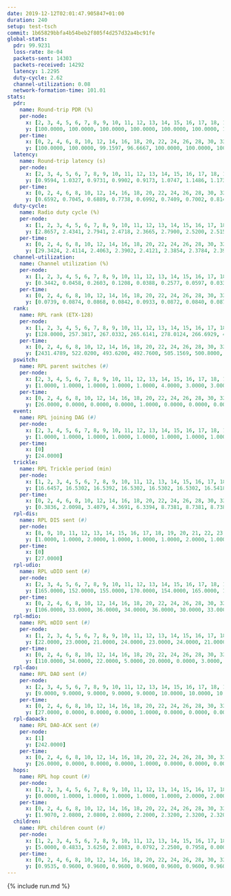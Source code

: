 ```yaml
---
date: 2019-12-12T02:01:47.905847+01:00
duration: 240
setup: test-tsch
commit: 1b65829bbfa4b54beb2f805f4d257d32a4bc91fe
global-stats:
  pdr: 99.9231
  loss-rate: 8e-04
  packets-sent: 14303
  packets-received: 14292
  latency: 1.2295
  duty-cycle: 2.62
  channel-utilization: 0.08
  network-formation-time: 101.01
stats:
  pdr:
    name: Round-trip PDR (%)
    per-node:
      x: [2, 3, 4, 5, 6, 7, 8, 9, 10, 11, 12, 13, 14, 15, 16, 17, 18, 19, 20, 21, 22, 23, 24, 25]
      y: [100.0000, 100.0000, 100.0000, 100.0000, 100.0000, 100.0000, 100.0000, 100.0000, 100.0000, 100.0000, 100.0000, 100.0000, 99.8314, 100.0000, 100.0000, 99.6546, 99.6540, 100.0000, 99.8282, 100.0000, 99.6485, 99.8243, 99.8314, 99.8314]
    per-time:
      x: [0, 2, 4, 6, 8, 10, 12, 14, 16, 18, 20, 22, 24, 26, 28, 30, 32, 34, 36, 38, 40, 42, 44, 46, 48, 50, 52, 54, 56, 58, 60, 62, 64, 66, 68, 70, 72, 74, 76, 78, 80, 82, 84, 86, 88, 90, 92, 94, 96, 98, 100, 102, 104, 106, 108, 110, 112, 114, 116, 118, 120, 122, 124, 126, 128, 130, 132, 134, 136, 138, 140, 142, 144, 146, 148, 150, 152, 154, 156, 158, 160, 162, 164, 166, 168, 170, 172, 174, 176, 178, 180, 182, 184, 186, 188, 190, 192, 194, 196, 198, 200, 202, 204, 206, 208, 210, 212, 214, 216, 218, 220, 222, 224, 226, 228, 230, 232, 234, 236, 238, 240]
      y: [100.0000, 100.0000, 99.1597, 96.6667, 100.0000, 100.0000, 100.0000, 100.0000, 100.0000, 100.0000, 100.0000, 100.0000, 97.5207, 100.0000, 100.0000, 100.0000, 100.0000, 100.0000, 100.0000, 100.0000, 100.0000, 100.0000, 100.0000, 100.0000, 100.0000, 100.0000, 100.0000, 100.0000, 100.0000, 100.0000, 100.0000, 99.1667, 100.0000, 100.0000, 100.0000, 100.0000, 100.0000, 100.0000, 100.0000, 100.0000, 100.0000, 100.0000, 100.0000, 100.0000, 100.0000, 100.0000, 100.0000, 100.0000, 100.0000, 100.0000, 100.0000, 100.0000, 100.0000, 100.0000, 100.0000, 100.0000, 100.0000, 100.0000, 100.0000, 100.0000, 100.0000, 100.0000, 100.0000, 100.0000, 100.0000, 100.0000, 100.0000, 100.0000, 100.0000, 100.0000, 100.0000, 100.0000, 100.0000, 100.0000, 100.0000, 100.0000, 100.0000, 100.0000, 100.0000, 100.0000, 100.0000, 100.0000, 100.0000, 99.1667, 100.0000, 100.0000, 100.0000, 100.0000, 99.1667, 100.0000, 100.0000, 100.0000, 100.0000, 100.0000, 100.0000, 100.0000, 100.0000, 100.0000, 100.0000, 100.0000, 100.0000, 100.0000, 100.0000, 100.0000, 100.0000, 100.0000, 100.0000, 100.0000, 100.0000, 100.0000, 100.0000, 100.0000, 100.0000, 100.0000, 100.0000, 100.0000, 100.0000, 100.0000, 100.0000, 100.0000, null]
  latency:
    name: Round-trip latency (s)
    per-node:
      x: [2, 3, 4, 5, 6, 7, 8, 9, 10, 11, 12, 13, 14, 15, 16, 17, 18, 19, 20, 21, 22, 23, 24, 25]
      y: [0.9594, 1.0327, 0.9731, 0.9902, 0.9173, 1.0747, 1.1486, 1.1730, 1.0881, 1.1399, 1.0967, 1.1622, 1.4059, 1.3502, 1.0912, 1.3995, 1.3415, 1.3708, 1.2695, 1.4618, 1.4395, 1.5518, 1.4995, 1.6330]
    per-time:
      x: [0, 2, 4, 6, 8, 10, 12, 14, 16, 18, 20, 22, 24, 26, 28, 30, 32, 34, 36, 38, 40, 42, 44, 46, 48, 50, 52, 54, 56, 58, 60, 62, 64, 66, 68, 70, 72, 74, 76, 78, 80, 82, 84, 86, 88, 90, 92, 94, 96, 98, 100, 102, 104, 106, 108, 110, 112, 114, 116, 118, 120, 122, 124, 126, 128, 130, 132, 134, 136, 138, 140, 142, 144, 146, 148, 150, 152, 154, 156, 158, 160, 162, 164, 166, 168, 170, 172, 174, 176, 178, 180, 182, 184, 186, 188, 190, 192, 194, 196, 198, 200, 202, 204, 206, 208, 210, 212, 214, 216, 218, 220, 222, 224, 226, 228, 230, 232, 234, 236, 238, 240]
      y: [0.6592, 0.7045, 0.6889, 0.7738, 0.6992, 0.7409, 0.7002, 0.8149, 0.7089, 0.7537, 0.7193, 0.7306, 0.8013, 0.8248, 0.7140, 0.6976, 0.6458, 0.6285, 0.6450, 0.7507, 0.7763, 0.7153, 0.7036, 0.6246, 0.7107, 0.7047, 0.7236, 0.7612, 0.6691, 0.6846, 0.7347, 0.8008, 0.8096, 0.6674, 0.6743, 0.7020, 0.9517, 1.1503, 0.9115, 0.7890, 0.7540, 0.7023, 0.9533, 1.4872, 1.2864, 1.0872, 0.8961, 0.9330, 1.0258, 1.5303, 1.5314, 1.4927, 1.3376, 1.0223, 1.0477, 1.5189, 1.5805, 1.5204, 1.4897, 1.4973, 1.3296, 1.5632, 1.5537, 1.5704, 1.5934, 1.5763, 1.5518, 1.5576, 1.5614, 1.5372, 1.5755, 1.6047, 1.5760, 1.5996, 1.5581, 1.5933, 1.5927, 1.6166, 1.5846, 1.5696, 1.6235, 1.5855, 1.5396, 1.5405, 1.5630, 1.5622, 1.6080, 1.5629, 1.5986, 1.5588, 1.5553, 1.5281, 1.5611, 1.5253, 1.5835, 1.5867, 1.5596, 1.5789, 1.5398, 1.5465, 1.5500, 1.5310, 1.5624, 1.5373, 1.5376, 1.5395, 1.5268, 1.5261, 1.5109, 1.5973, 1.5139, 1.5534, 1.5386, 1.5327, 1.5771, 1.5635, 1.5495, 1.5173, 1.5385, 1.4856, null]
  duty-cycle:
    name: Radio duty cycle (%)
    per-node:
      x: [1, 2, 3, 4, 5, 6, 7, 8, 9, 10, 11, 12, 13, 14, 15, 16, 17, 18, 19, 20, 21, 22, 23, 24, 25]
      y: [2.8657, 2.4341, 2.7941, 2.4718, 2.3665, 2.7900, 2.5200, 2.5153, 2.4803, 2.4768, 2.4695, 2.4788, 2.6028, 2.5619, 2.5123, 2.9153, 2.5342, 2.5066, 2.6271, 2.7426, 2.7744, 2.7523, 2.7206, 2.8135, 2.6768]
    per-time:
      x: [0, 2, 4, 6, 8, 10, 12, 14, 16, 18, 20, 22, 24, 26, 28, 30, 32, 34, 36, 38, 40, 42, 44, 46, 48, 50, 52, 54, 56, 58, 60, 62, 64, 66, 68, 70, 72, 74, 76, 78, 80, 82, 84, 86, 88, 90, 92, 94, 96, 98, 100, 102, 104, 106, 108, 110, 112, 114, 116, 118, 120, 122, 124, 126, 128, 130, 132, 134, 136, 138, 140, 142, 144, 146, 148, 150, 152, 154, 156, 158, 160, 162, 164, 166, 168, 170, 172, 174, 176, 178, 180, 182, 184, 186, 188, 190, 192, 194, 196, 198, 200, 202, 204, 206, 208, 210, 212, 214, 216, 218, 220, 222, 224, 226, 228, 230, 232, 234, 236, 238, 240]
      y: [29.3424, 2.4114, 2.4063, 2.3902, 2.4121, 2.3854, 2.3784, 2.3952, 2.4092, 2.3783, 2.3956, 2.3863, 2.3916, 2.3945, 2.4424, 2.4145, 2.4080, 2.3852, 2.3795, 2.3868, 2.4009, 2.3855, 2.3895, 2.3975, 2.3931, 2.3885, 2.3839, 2.3952, 2.4104, 2.3780, 2.3888, 2.3957, 2.3997, 2.3934, 2.3823, 2.3865, 2.3863, 2.4035, 2.3917, 2.3878, 2.3834, 2.4059, 2.3965, 2.3928, 2.3855, 2.3936, 2.3923, 2.3962, 2.3911, 2.3988, 2.3954, 2.3838, 2.3799, 2.3773, 2.3772, 2.3934, 2.3764, 2.4156, 2.3839, 2.3855, 2.4013, 2.3882, 2.3930, 2.3965, 2.3911, 2.4000, 2.3958, 2.4028, 2.3963, 2.3970, 2.3794, 2.4058, 2.3916, 2.3838, 2.3938, 2.3826, 2.3929, 2.3909, 2.3924, 2.3814, 2.3815, 2.3987, 2.3891, 2.3767, 2.3891, 2.3929, 2.3878, 2.3959, 2.3846, 2.3922, 2.3815, 2.3894, 2.3779, 2.3929, 2.3902, 2.4091, 2.4075, 2.3828, 2.4014, 2.3878, 2.3903, 2.4000, 2.3840, 2.3923, 2.3947, 2.3771, 2.3859, 2.3770, 2.3956, 2.3773, 2.3932, 2.3819, 2.3865, 2.3854, 2.3881, 2.3867, 2.3887, 2.3870, 2.3822, 2.3793, null]
  channel-utilization:
    name: Channel utilization (%)
    per-node:
      x: [1, 2, 3, 4, 5, 6, 7, 8, 9, 10, 11, 12, 13, 14, 15, 16, 17, 18, 19, 20, 21, 22, 23, 24, 25]
      y: [0.3442, 0.0458, 0.2603, 0.1208, 0.0388, 0.2577, 0.0597, 0.0339, 0.0351, 0.0396, 0.0348, 0.0544, 0.0681, 0.0332, 0.0615, 0.2146, 0.0356, 0.0551, 0.0322, 0.0639, 0.0664, 0.0419, 0.0310, 0.0310, 0.0332]
    per-time:
      x: [0, 2, 4, 6, 8, 10, 12, 14, 16, 18, 20, 22, 24, 26, 28, 30, 32, 34, 36, 38, 40, 42, 44, 46, 48, 50, 52, 54, 56, 58, 60, 62, 64, 66, 68, 70, 72, 74, 76, 78, 80, 82, 84, 86, 88, 90, 92, 94, 96, 98, 100, 102, 104, 106, 108, 110, 112, 114, 116, 118, 120, 122, 124, 126, 128, 130, 132, 134, 136, 138, 140, 142, 144, 146, 148, 150, 152, 154, 156, 158, 160, 162, 164, 166, 168, 170, 172, 174, 176, 178, 180, 182, 184, 186, 188, 190, 192, 194, 196, 198, 200, 202, 204, 206, 208, 210, 212, 214, 216, 218, 220, 222, 224, 226, 228, 230, 232, 234, 236, 238, 240]
      y: [0.0739, 0.0874, 0.0868, 0.0842, 0.0933, 0.0872, 0.0840, 0.0871, 0.0959, 0.0821, 0.0919, 0.0860, 0.0888, 0.0910, 0.1077, 0.0916, 0.0893, 0.0806, 0.0807, 0.0809, 0.0887, 0.0830, 0.0822, 0.0843, 0.0837, 0.0837, 0.0811, 0.0859, 0.0943, 0.0782, 0.0824, 0.0838, 0.0854, 0.0823, 0.0788, 0.0816, 0.0820, 0.0891, 0.0862, 0.0822, 0.0802, 0.0887, 0.0854, 0.0835, 0.0809, 0.0850, 0.0842, 0.0846, 0.0833, 0.0861, 0.0829, 0.0804, 0.0769, 0.0781, 0.0781, 0.0850, 0.0773, 0.0937, 0.0791, 0.0794, 0.0862, 0.0828, 0.0832, 0.0859, 0.0841, 0.0871, 0.0847, 0.0865, 0.0836, 0.0841, 0.0787, 0.0940, 0.0846, 0.0840, 0.0851, 0.0779, 0.0831, 0.0827, 0.0831, 0.0795, 0.0802, 0.0870, 0.0827, 0.0772, 0.0825, 0.0813, 0.0824, 0.0853, 0.0825, 0.0844, 0.0791, 0.0830, 0.0769, 0.0824, 0.0809, 0.0905, 0.0898, 0.0802, 0.0873, 0.0834, 0.0868, 0.0867, 0.0743, 0.0836, 0.0850, 0.0749, 0.0825, 0.0792, 0.0827, 0.0785, 0.0829, 0.0774, 0.0822, 0.0782, 0.0844, 0.0809, 0.0841, 0.0822, 0.0778, 0.0777, null]
  rank:
    name: RPL rank (ETX-128)
    per-node:
      x: [1, 2, 3, 4, 5, 6, 7, 8, 9, 10, 11, 12, 13, 14, 15, 16, 17, 18, 19, 20, 21, 22, 23, 24, 25]
      y: [128.0000, 257.3817, 267.0332, 265.6141, 278.0124, 266.6929, 402.6352, 413.9012, 445.1317, 401.6173, 414.6281, 398.1510, 431.9380, 569.3415, 509.0000, 407.6967, 445.2822, 560.5551, 814.9959, 808.9793, 551.7344, 545.0000, 663.4696, 677.2531, 679.6914]
    per-time:
      x: [0, 2, 4, 6, 8, 10, 12, 14, 16, 18, 20, 22, 24, 26, 28, 30, 32, 34, 36, 38, 40, 42, 44, 46, 48, 50, 52, 54, 56, 58, 60, 62, 64, 66, 68, 70, 72, 74, 76, 78, 80, 82, 84, 86, 88, 90, 92, 94, 96, 98, 100, 102, 104, 106, 108, 110, 112, 114, 116, 118, 120, 122, 124, 126, 128, 130, 132, 134, 136, 138, 140, 142, 144, 146, 148, 150, 152, 154, 156, 158, 160, 162, 164, 166, 168, 170, 172, 174, 176, 178, 180, 182, 184, 186, 188, 190, 192, 194, 196, 198, 200, 202, 204, 206, 208, 210, 212, 214, 216, 218, 220, 222, 224, 226, 228, 230, 232, 234, 236, 238, 240]
      y: [2431.4789, 522.0200, 493.6200, 492.7600, 505.1569, 500.8000, 490.1400, 490.1200, 473.9600, 474.8627, 473.6863, 461.1400, 459.7255, 492.1887, 481.6078, 478.2745, 470.3800, 460.8235, 459.4314, 455.0000, 447.7647, 443.3000, 442.6600, 438.6000, 435.8000, 436.8800, 434.1765, 434.4200, 437.0400, 433.6000, 437.0784, 435.2157, 434.8400, 430.3400, 429.2400, 427.2200, 428.0600, 438.1373, 431.2200, 427.7400, 428.0000, 431.7600, 433.0800, 432.0600, 429.5000, 431.2800, 434.2745, 430.7000, 434.6731, 430.2400, 431.4600, 430.6200, 431.6400, 430.9000, 428.9800, 428.6800, 429.1800, 434.8824, 430.6400, 434.6400, 436.0800, 435.8600, 436.5600, 435.2400, 433.9600, 437.0200, 436.7000, 437.1200, 435.3137, 435.0600, 430.2000, 444.8868, 460.5600, 456.3137, 457.8235, 445.4510, 444.0000, 436.3333, 434.5200, 430.4200, 429.5686, 435.7547, 426.3922, 426.5800, 438.0400, 437.3400, 438.6600, 437.9412, 432.3269, 433.4800, 434.1400, 436.2200, 435.8200, 435.1200, 433.0784, 436.7600, 436.9245, 433.4600, 438.4423, 438.5200, 438.4706, 438.5686, 435.8039, 433.7600, 431.3200, 431.5882, 428.7400, 429.0196, 433.3922, 429.7692, 430.6000, 427.5400, 426.1200, 425.9412, 422.5000, 427.9216, 423.7800, 424.0784, 420.7400, 424.8200, null]
  pswitch:
    name: RPL parent switches (#)
    per-node:
      x: [2, 3, 4, 5, 6, 7, 8, 9, 10, 11, 12, 13, 14, 15, 16, 17, 18, 19, 20, 21, 22, 23, 24, 25]
      y: [1.0000, 1.0000, 1.0000, 1.0000, 1.0000, 4.0000, 3.0000, 3.0000, 3.0000, 2.0000, 5.0000, 2.0000, 6.0000, 10.0000, 4.0000, 1.0000, 5.0000, 3.0000, 2.0000, 2.0000, 2.0000, 8.0000, 6.0000, 4.0000]
    per-time:
      x: [0, 2, 4, 6, 8, 10, 12, 14, 16, 18, 20, 22, 24, 26, 28, 30, 32, 34, 36, 38, 40, 42, 44, 46, 48, 50, 52, 54, 56, 58, 60, 62, 64, 66, 68, 70, 72, 74, 76, 78, 80, 82, 84, 86, 88, 90, 92, 94, 96, 98, 100, 102, 104, 106, 108, 110, 112, 114, 116, 118, 120, 122, 124, 126, 128, 130, 132, 134, 136, 138, 140, 142, 144, 146, 148, 150, 152, 154, 156, 158, 160, 162, 164, 166, 168, 170, 172, 174, 176, 178, 180, 182, 184, 186, 188, 190, 192, 194, 196, 198, 200, 202, 204, 206, 208, 210, 212, 214, 216, 218, 220, 222, 224, 226, 228, 230, 232, 234]
      y: [26.0000, 0.0000, 0.0000, 0.0000, 1.0000, 0.0000, 0.0000, 0.0000, 0.0000, 1.0000, 1.0000, 0.0000, 1.0000, 3.0000, 1.0000, 1.0000, 0.0000, 1.0000, 1.0000, 1.0000, 1.0000, 0.0000, 0.0000, 0.0000, 0.0000, 0.0000, 1.0000, 0.0000, 0.0000, 0.0000, 1.0000, 1.0000, 0.0000, 0.0000, 0.0000, 0.0000, 0.0000, 1.0000, 0.0000, 0.0000, 0.0000, 0.0000, 0.0000, 0.0000, 0.0000, 0.0000, 1.0000, 0.0000, 2.0000, 0.0000, 0.0000, 0.0000, 0.0000, 0.0000, 0.0000, 0.0000, 0.0000, 1.0000, 0.0000, 0.0000, 0.0000, 0.0000, 0.0000, 0.0000, 0.0000, 0.0000, 0.0000, 0.0000, 1.0000, 0.0000, 0.0000, 3.0000, 0.0000, 1.0000, 1.0000, 1.0000, 0.0000, 1.0000, 0.0000, 0.0000, 1.0000, 3.0000, 1.0000, 0.0000, 0.0000, 0.0000, 0.0000, 1.0000, 2.0000, 0.0000, 0.0000, 0.0000, 0.0000, 0.0000, 1.0000, 0.0000, 3.0000, 0.0000, 2.0000, 0.0000, 1.0000, 1.0000, 1.0000, 0.0000, 0.0000, 1.0000, 0.0000, 1.0000, 1.0000, 2.0000, 0.0000, 0.0000, 0.0000, 1.0000, 0.0000, 1.0000, 0.0000, 1.0000]
  event:
    name: RPL joining DAG (#)
    per-node:
      x: [2, 3, 4, 5, 6, 7, 8, 9, 10, 11, 12, 13, 14, 15, 16, 17, 18, 19, 20, 21, 22, 23, 24, 25]
      y: [1.0000, 1.0000, 1.0000, 1.0000, 1.0000, 1.0000, 1.0000, 1.0000, 1.0000, 1.0000, 1.0000, 1.0000, 1.0000, 1.0000, 1.0000, 1.0000, 1.0000, 1.0000, 1.0000, 1.0000, 1.0000, 1.0000, 1.0000, 1.0000]
    per-time:
      x: [0]
      y: [24.0000]
  trickle:
    name: RPL Trickle period (min)
    per-node:
      x: [1, 2, 3, 4, 5, 6, 7, 8, 9, 10, 11, 12, 13, 14, 15, 16, 17, 18, 19, 20, 21, 22, 23, 24, 25]
      y: [16.6457, 16.5302, 16.5392, 16.5302, 16.5302, 16.5302, 16.5418, 16.5374, 16.5380, 16.5374, 16.4624, 16.5456, 16.5335, 16.4714, 16.5730, 16.5412, 16.5296, 16.5099, 16.5301, 16.5262, 16.5947, 16.5766, 16.6162, 16.5545, 16.5840]
    per-time:
      x: [0, 2, 4, 6, 8, 10, 12, 14, 16, 18, 20, 22, 24, 26, 28, 30, 32, 34, 36, 38, 40, 42, 44, 46, 48, 50, 52, 54, 56, 58, 60, 62, 64, 66, 68, 70, 72, 74, 76, 78, 80, 82, 84, 86, 88, 90, 92, 94, 96, 98, 100, 102, 104, 106, 108, 110, 112, 114, 116, 118, 120, 122, 124, 126, 128, 130, 132, 134, 136, 138, 140, 142, 144, 146, 148, 150, 152, 154, 156, 158, 160, 162, 164, 166, 168, 170, 172, 174, 176, 178, 180, 182, 184, 186, 188, 190, 192, 194, 196, 198, 200, 202, 204, 206, 208, 210, 212, 214, 216, 218, 220, 222, 224, 226, 228, 230, 232, 234, 236, 238, 240]
      y: [0.3836, 2.0098, 3.4079, 4.3691, 6.3394, 8.7381, 8.7381, 8.7381, 8.9129, 17.3049, 17.4763, 17.4763, 17.4763, 17.4763, 17.4763, 17.4763, 17.4763, 17.4763, 17.4763, 17.4763, 17.4763, 17.4763, 17.4763, 17.4763, 17.4763, 17.4763, 17.4763, 17.4763, 17.4763, 17.4763, 17.4763, 17.4763, 17.4763, 17.4763, 17.4763, 17.4763, 17.4763, 17.4763, 17.4763, 17.4763, 17.4763, 17.4763, 17.4763, 17.4763, 17.4763, 17.4763, 17.4763, 17.4763, 17.4763, 17.4763, 17.4763, 17.4763, 17.4763, 17.4763, 17.4763, 17.4763, 17.4763, 17.4763, 17.4763, 17.4763, 17.4763, 17.4763, 17.4763, 17.4763, 17.4763, 17.4763, 17.4763, 17.4763, 17.4763, 17.4763, 17.4763, 17.4763, 17.4763, 17.4763, 17.4763, 17.4763, 17.4763, 17.4763, 17.4763, 17.4763, 17.4763, 17.4763, 17.4763, 17.4763, 17.4763, 17.4763, 17.4763, 17.4763, 17.4763, 17.4763, 17.4763, 17.4763, 17.4763, 17.4763, 17.4763, 17.4763, 17.4763, 17.4763, 17.4763, 17.4763, 17.4763, 17.4763, 17.4763, 17.4763, 17.4763, 17.4763, 17.4763, 17.4763, 17.4763, 17.4763, 17.4763, 17.4763, 17.4763, 17.4763, 17.4763, 17.4763, 17.4763, 17.4763, 17.4763, 17.4763, null]
  rpl-dis:
    name: RPL DIS sent (#)
    per-node:
      x: [8, 9, 10, 11, 12, 13, 14, 15, 16, 17, 18, 19, 20, 21, 22, 23, 24, 25]
      y: [1.0000, 1.0000, 2.0000, 1.0000, 1.0000, 1.0000, 2.0000, 1.0000, 1.0000, 1.0000, 1.0000, 2.0000, 2.0000, 2.0000, 2.0000, 2.0000, 2.0000, 2.0000]
    per-time:
      x: [0]
      y: [27.0000]
  rpl-udio:
    name: RPL uDIO sent (#)
    per-node:
      x: [2, 3, 4, 5, 6, 7, 8, 9, 10, 11, 12, 13, 14, 15, 16, 17, 18, 19, 20, 21, 22, 23, 24, 25]
      y: [165.0000, 152.0000, 155.0000, 170.0000, 154.0000, 165.0000, 172.0000, 170.0000, 177.0000, 164.0000, 173.0000, 174.0000, 164.0000, 171.0000, 166.0000, 168.0000, 174.0000, 169.0000, 162.0000, 164.0000, 164.0000, 169.0000, 173.0000, 166.0000]
    per-time:
      x: [0, 2, 4, 6, 8, 10, 12, 14, 16, 18, 20, 22, 24, 26, 28, 30, 32, 34, 36, 38, 40, 42, 44, 46, 48, 50, 52, 54, 56, 58, 60, 62, 64, 66, 68, 70, 72, 74, 76, 78, 80, 82, 84, 86, 88, 90, 92, 94, 96, 98, 100, 102, 104, 106, 108, 110, 112, 114, 116, 118, 120, 122, 124, 126, 128, 130, 132, 134, 136, 138, 140, 142, 144, 146, 148, 150, 152, 154, 156, 158, 160, 162, 164, 166, 168, 170, 172, 174, 176, 178, 180, 182, 184, 186, 188, 190, 192, 194, 196, 198, 200, 202, 204, 206, 208, 210, 212, 214, 216, 218, 220, 222, 224, 226, 228, 230, 232, 234, 236, 238, 240]
      y: [106.0000, 33.0000, 36.0000, 34.0000, 36.0000, 30.0000, 33.0000, 34.0000, 32.0000, 34.0000, 37.0000, 34.0000, 32.0000, 42.0000, 29.0000, 36.0000, 35.0000, 33.0000, 33.0000, 34.0000, 33.0000, 34.0000, 27.0000, 38.0000, 33.0000, 30.0000, 33.0000, 28.0000, 36.0000, 26.0000, 34.0000, 36.0000, 30.0000, 32.0000, 33.0000, 34.0000, 33.0000, 30.0000, 34.0000, 33.0000, 32.0000, 36.0000, 29.0000, 33.0000, 32.0000, 30.0000, 31.0000, 33.0000, 32.0000, 32.0000, 34.0000, 29.0000, 32.0000, 32.0000, 32.0000, 33.0000, 28.0000, 29.0000, 33.0000, 31.0000, 31.0000, 36.0000, 33.0000, 38.0000, 32.0000, 37.0000, 29.0000, 29.0000, 34.0000, 34.0000, 32.0000, 37.0000, 33.0000, 30.0000, 34.0000, 33.0000, 32.0000, 31.0000, 36.0000, 35.0000, 30.0000, 33.0000, 31.0000, 29.0000, 33.0000, 31.0000, 30.0000, 34.0000, 32.0000, 30.0000, 33.0000, 33.0000, 37.0000, 32.0000, 35.0000, 34.0000, 33.0000, 34.0000, 34.0000, 34.0000, 40.0000, 33.0000, 28.0000, 25.0000, 35.0000, 32.0000, 29.0000, 31.0000, 37.0000, 32.0000, 34.0000, 31.0000, 35.0000, 30.0000, 32.0000, 36.0000, 29.0000, 34.0000, 37.0000, 25.0000, 5.0000]
  rpl-mdio:
    name: RPL mDIO sent (#)
    per-node:
      x: [1, 2, 3, 4, 5, 6, 7, 8, 9, 10, 11, 12, 13, 14, 15, 16, 17, 18, 19, 20, 21, 22, 23, 24, 25]
      y: [22.0000, 23.0000, 21.0000, 24.0000, 23.0000, 24.0000, 21.0000, 20.0000, 20.0000, 20.0000, 20.0000, 21.0000, 21.0000, 21.0000, 21.0000, 20.0000, 21.0000, 21.0000, 21.0000, 21.0000, 20.0000, 21.0000, 20.0000, 21.0000, 20.0000]
    per-time:
      x: [0, 2, 4, 6, 8, 10, 12, 14, 16, 18, 20, 22, 24, 26, 28, 30, 32, 34, 36, 38, 40, 42, 44, 46, 48, 50, 52, 54, 56, 58, 60, 62, 64, 66, 68, 70, 72, 74, 76, 78, 80, 82, 84, 86, 88, 90, 92, 94, 96, 98, 100, 102, 104, 106, 108, 110, 112, 114, 116, 118, 120, 122, 124, 126, 128, 130, 132, 134, 136, 138, 140, 142, 144, 146, 148, 150, 152, 154, 156, 158, 160, 162, 164, 166, 168, 170, 172, 174, 176, 178, 180, 182, 184, 186, 188, 190, 192, 194, 196, 198, 200, 202, 204, 206, 208, 210, 212, 214, 216, 218, 220, 222, 224, 226, 228, 230, 232, 234, 236, 238, 240]
      y: [110.0000, 34.0000, 22.0000, 5.0000, 20.0000, 0.0000, 3.0000, 12.0000, 10.0000, 0.0000, 0.0000, 0.0000, 0.0000, 0.0000, 7.0000, 6.0000, 9.0000, 3.0000, 0.0000, 0.0000, 0.0000, 0.0000, 9.0000, 6.0000, 5.0000, 3.0000, 2.0000, 0.0000, 0.0000, 0.0000, 0.0000, 3.0000, 8.0000, 9.0000, 5.0000, 0.0000, 0.0000, 0.0000, 0.0000, 3.0000, 1.0000, 10.0000, 5.0000, 6.0000, 0.0000, 0.0000, 0.0000, 0.0000, 5.0000, 1.0000, 8.0000, 5.0000, 6.0000, 0.0000, 0.0000, 0.0000, 1.0000, 5.0000, 4.0000, 5.0000, 8.0000, 2.0000, 0.0000, 0.0000, 0.0000, 0.0000, 2.0000, 5.0000, 10.0000, 7.0000, 1.0000, 0.0000, 0.0000, 0.0000, 5.0000, 4.0000, 7.0000, 3.0000, 6.0000, 0.0000, 0.0000, 0.0000, 0.0000, 2.0000, 6.0000, 6.0000, 5.0000, 6.0000, 0.0000, 0.0000, 0.0000, 0.0000, 3.0000, 10.0000, 3.0000, 6.0000, 3.0000, 0.0000, 0.0000, 0.0000, 1.0000, 9.0000, 5.0000, 4.0000, 5.0000, 1.0000, 0.0000, 0.0000, 0.0000, 3.0000, 4.0000, 4.0000, 7.0000, 6.0000, 1.0000, 0.0000, 0.0000, 0.0000, 3.0000, 7.0000, 2.0000]
  rpl-dao:
    name: RPL DAO sent (#)
    per-node:
      x: [2, 3, 4, 5, 6, 7, 8, 9, 10, 11, 12, 13, 14, 15, 16, 17, 18, 19, 20, 21, 22, 23, 24, 25]
      y: [9.0000, 9.0000, 9.0000, 9.0000, 9.0000, 10.0000, 10.0000, 10.0000, 10.0000, 10.0000, 10.0000, 10.0000, 11.0000, 15.0000, 12.0000, 9.0000, 11.0000, 9.0000, 9.0000, 9.0000, 10.0000, 13.0000, 12.0000, 10.0000]
    per-time:
      x: [0, 2, 4, 6, 8, 10, 12, 14, 16, 18, 20, 22, 24, 26, 28, 30, 32, 34, 36, 38, 40, 42, 44, 46, 48, 50, 52, 54, 56, 58, 60, 62, 64, 66, 68, 70, 72, 74, 76, 78, 80, 82, 84, 86, 88, 90, 92, 94, 96, 98, 100, 102, 104, 106, 108, 110, 112, 114, 116, 118, 120, 122, 124, 126, 128, 130, 132, 134, 136, 138, 140, 142, 144, 146, 148, 150, 152, 154, 156, 158, 160, 162, 164, 166, 168, 170, 172, 174, 176, 178, 180, 182, 184, 186, 188, 190, 192, 194, 196, 198, 200, 202, 204, 206, 208, 210, 212, 214, 216, 218, 220, 222, 224, 226, 228, 230, 232, 234]
      y: [27.0000, 0.0000, 0.0000, 0.0000, 1.0000, 0.0000, 0.0000, 0.0000, 0.0000, 1.0000, 1.0000, 0.0000, 1.0000, 3.0000, 18.0000, 1.0000, 0.0000, 1.0000, 1.0000, 1.0000, 1.0000, 0.0000, 0.0000, 1.0000, 0.0000, 1.0000, 1.0000, 1.0000, 14.0000, 2.0000, 1.0000, 2.0000, 1.0000, 1.0000, 0.0000, 0.0000, 0.0000, 1.0000, 1.0000, 1.0000, 0.0000, 3.0000, 11.0000, 4.0000, 0.0000, 2.0000, 1.0000, 1.0000, 2.0000, 0.0000, 0.0000, 1.0000, 1.0000, 1.0000, 0.0000, 2.0000, 5.0000, 9.0000, 0.0000, 1.0000, 2.0000, 1.0000, 1.0000, 0.0000, 0.0000, 1.0000, 1.0000, 1.0000, 1.0000, 2.0000, 1.0000, 16.0000, 0.0000, 1.0000, 4.0000, 1.0000, 0.0000, 2.0000, 0.0000, 1.0000, 2.0000, 3.0000, 2.0000, 0.0000, 1.0000, 9.0000, 1.0000, 2.0000, 5.0000, 0.0000, 0.0000, 1.0000, 0.0000, 1.0000, 1.0000, 3.0000, 5.0000, 0.0000, 3.0000, 5.0000, 4.0000, 1.0000, 3.0000, 1.0000, 0.0000, 1.0000, 0.0000, 1.0000, 2.0000, 4.0000, 4.0000, 0.0000, 2.0000, 2.0000, 6.0000, 1.0000, 0.0000, 4.0000]
  rpl-daoack:
    name: RPL DAO-ACK sent (#)
    per-node:
      x: [1]
      y: [242.0000]
    per-time:
      x: [0, 2, 4, 6, 8, 10, 12, 14, 16, 18, 20, 22, 24, 26, 28, 30, 32, 34, 36, 38, 40, 42, 44, 46, 48, 50, 52, 54, 56, 58, 60, 62, 64, 66, 68, 70, 72, 74, 76, 78, 80, 82, 84, 86, 88, 90, 92, 94, 96, 98, 100, 102, 104, 106, 108, 110, 112, 114, 116, 118, 120, 122, 124, 126, 128, 130, 132, 134, 136, 138, 140, 142, 144, 146, 148, 150, 152, 154, 156, 158, 160, 162, 164, 166, 168, 170, 172, 174, 176, 178, 180, 182, 184, 186, 188, 190, 192, 194, 196, 198, 200, 202, 204, 206, 208, 210, 212, 214, 216, 218, 220, 222, 224, 226, 228, 230, 232, 234]
      y: [26.0000, 0.0000, 0.0000, 0.0000, 1.0000, 0.0000, 0.0000, 0.0000, 0.0000, 1.0000, 1.0000, 0.0000, 1.0000, 3.0000, 18.0000, 1.0000, 0.0000, 1.0000, 1.0000, 1.0000, 1.0000, 0.0000, 0.0000, 1.0000, 0.0000, 1.0000, 1.0000, 1.0000, 15.0000, 1.0000, 1.0000, 2.0000, 1.0000, 1.0000, 0.0000, 0.0000, 0.0000, 1.0000, 1.0000, 1.0000, 0.0000, 2.0000, 11.0000, 4.0000, 0.0000, 2.0000, 1.0000, 1.0000, 2.0000, 0.0000, 0.0000, 1.0000, 1.0000, 1.0000, 0.0000, 2.0000, 5.0000, 9.0000, 0.0000, 1.0000, 2.0000, 1.0000, 1.0000, 0.0000, 0.0000, 1.0000, 1.0000, 1.0000, 1.0000, 2.0000, 1.0000, 15.0000, 0.0000, 1.0000, 4.0000, 1.0000, 0.0000, 2.0000, 0.0000, 1.0000, 1.0000, 4.0000, 2.0000, 0.0000, 1.0000, 9.0000, 1.0000, 2.0000, 5.0000, 0.0000, 0.0000, 1.0000, 0.0000, 1.0000, 1.0000, 4.0000, 4.0000, 0.0000, 3.0000, 6.0000, 3.0000, 1.0000, 3.0000, 1.0000, 0.0000, 1.0000, 0.0000, 1.0000, 3.0000, 3.0000, 4.0000, 0.0000, 2.0000, 2.0000, 6.0000, 1.0000, 0.0000, 4.0000]
  hops:
    name: RPL hop count (#)
    per-node:
      x: [1, 2, 3, 4, 5, 6, 7, 8, 9, 10, 11, 12, 13, 14, 15, 16, 17, 18, 19, 20, 21, 22, 23, 24, 25]
      y: [0.0000, 1.0000, 1.0000, 1.0000, 1.0000, 1.0000, 2.0000, 2.0000, 2.0000, 2.0000, 2.0000, 2.0000, 2.0000, 3.0417, 2.7917, 2.0000, 2.0000, 2.9958, 3.0000, 3.0418, 3.0000, 3.0502, 3.9791, 4.0669, 4.0000]
    per-time:
      x: [0, 2, 4, 6, 8, 10, 12, 14, 16, 18, 20, 22, 24, 26, 28, 30, 32, 34, 36, 38, 40, 42, 44, 46, 48, 50, 52, 54, 56, 58, 60, 62, 64, 66, 68, 70, 72, 74, 76, 78, 80, 82, 84, 86, 88, 90, 92, 94, 96, 98, 100, 102, 104, 106, 108, 110, 112, 114, 116, 118, 120, 122, 124, 126, 128, 130, 132, 134, 136, 138, 140, 142, 144, 146, 148, 150, 152, 154, 156, 158, 160, 162, 164, 166, 168, 170, 172, 174, 176, 178, 180, 182, 184, 186, 188, 190, 192, 194, 196, 198, 200, 202, 204, 206, 208, 210, 212, 214, 216, 218, 220, 222, 224, 226, 228, 230, 232, 234, 236, 238]
      y: [1.9070, 2.0800, 2.0800, 2.0800, 2.2000, 2.3200, 2.3200, 2.3200, 2.3200, 2.2800, 2.2200, 2.2000, 2.2000, 2.2000, 2.4400, 2.4200, 2.4000, 2.3600, 2.2800, 2.2400, 2.2400, 2.2400, 2.2400, 2.2400, 2.2400, 2.2400, 2.2400, 2.2400, 2.2400, 2.2400, 2.2400, 2.2400, 2.2400, 2.2400, 2.2400, 2.2400, 2.2400, 2.2400, 2.2400, 2.2400, 2.2400, 2.2400, 2.2400, 2.2400, 2.2400, 2.2400, 2.2400, 2.2400, 2.2400, 2.2400, 2.2400, 2.2400, 2.2400, 2.2400, 2.2400, 2.2400, 2.2400, 2.2400, 2.2400, 2.2400, 2.2400, 2.2400, 2.2400, 2.2400, 2.2400, 2.2400, 2.2400, 2.2400, 2.2400, 2.2400, 2.2400, 2.2400, 2.2400, 2.2400, 2.2400, 2.2400, 2.2400, 2.2400, 2.2400, 2.2400, 2.2400, 2.2400, 2.2400, 2.2400, 2.2400, 2.2400, 2.2400, 2.2400, 2.2400, 2.2400, 2.2400, 2.2400, 2.2400, 2.2400, 2.2400, 2.2400, 2.2400, 2.2400, 2.2400, 2.2400, 2.2400, 2.2400, 2.2400, 2.2400, 2.2400, 2.2400, 2.2400, 2.2400, 2.2400, 2.2000, 2.2000, 2.2000, 2.2000, 2.2000, 2.2000, 2.2000, 2.2000, 2.2000, 2.2000, 2.2000]
  children:
    name: RPL children count (#)
    per-node:
      x: [1, 2, 3, 4, 5, 6, 7, 8, 9, 10, 11, 12, 13, 14, 15, 16, 17, 18, 19, 20, 21, 22, 23, 24, 25]
      y: [5.0000, 0.4833, 3.6250, 2.8083, 0.0792, 2.2500, 0.7958, 0.0000, 0.0000, 0.2250, 0.0792, 0.4708, 1.0333, 0.0000, 0.4833, 3.4375, 0.0542, 0.5292, 0.0000, 1.1548, 1.0753, 0.3975, 0.0000, 0.0000, 0.0000]
    per-time:
      x: [0, 2, 4, 6, 8, 10, 12, 14, 16, 18, 20, 22, 24, 26, 28, 30, 32, 34, 36, 38, 40, 42, 44, 46, 48, 50, 52, 54, 56, 58, 60, 62, 64, 66, 68, 70, 72, 74, 76, 78, 80, 82, 84, 86, 88, 90, 92, 94, 96, 98, 100, 102, 104, 106, 108, 110, 112, 114, 116, 118, 120, 122, 124, 126, 128, 130, 132, 134, 136, 138, 140, 142, 144, 146, 148, 150, 152, 154, 156, 158, 160, 162, 164, 166, 168, 170, 172, 174, 176, 178, 180, 182, 184, 186, 188, 190, 192, 194, 196, 198, 200, 202, 204, 206, 208, 210, 212, 214, 216, 218, 220, 222, 224, 226, 228, 230, 232, 234, 236, 238]
      y: [0.9535, 0.9600, 0.9600, 0.9600, 0.9600, 0.9600, 0.9600, 0.9600, 0.9600, 0.9600, 0.9600, 0.9600, 0.9600, 0.9600, 0.9600, 0.9600, 0.9600, 0.9600, 0.9600, 0.9600, 0.9600, 0.9600, 0.9600, 0.9600, 0.9600, 0.9600, 0.9600, 0.9600, 0.9600, 0.9600, 0.9600, 0.9600, 0.9600, 0.9600, 0.9600, 0.9600, 0.9600, 0.9600, 0.9600, 0.9600, 0.9600, 0.9600, 0.9600, 0.9600, 0.9600, 0.9600, 0.9600, 0.9600, 0.9600, 0.9600, 0.9600, 0.9600, 0.9600, 0.9600, 0.9600, 0.9600, 0.9600, 0.9600, 0.9600, 0.9600, 0.9600, 0.9600, 0.9600, 0.9600, 0.9600, 0.9600, 0.9600, 0.9600, 0.9600, 0.9600, 0.9600, 0.9600, 0.9600, 0.9600, 0.9600, 0.9600, 0.9600, 0.9600, 0.9600, 0.9600, 0.9600, 0.9600, 0.9600, 0.9600, 0.9600, 0.9600, 0.9600, 0.9600, 0.9600, 0.9600, 0.9600, 0.9600, 0.9600, 0.9600, 0.9600, 0.9600, 0.9600, 0.9600, 0.9600, 0.9600, 0.9600, 0.9600, 0.9600, 0.9600, 0.9600, 0.9600, 0.9600, 0.9600, 0.9600, 0.9600, 0.9600, 0.9600, 0.9600, 0.9600, 0.9600, 0.9600, 0.9600, 0.9600, 0.9600, 0.9600]
---
```


{% include run.md %}
